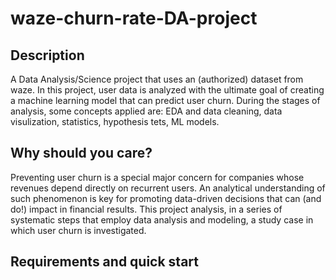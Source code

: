 # waze-churn-rate-DA-project
## Description
A Data Analysis/Science project that uses an (authorized) dataset from waze. In this project, user data is analyzed with the ultimate goal of creating a machine learning model that can predict user churn. During the stages of analysis, some concepts applied are: EDA and data cleaning, data visulization, statistics, hypothesis tets, ML models.

## Why should you care?
Preventing user churn is a special major concern for companies whose revenues depend directly on recurrent users. An analytical understanding of such phenomenon is key for promoting data-driven decisions that can (and do!) impact in financial results. This project analysis, in a series of systematic steps that employ data analysis and modeling, a study case in which user churn is investigated.

## Requirements and quick start


